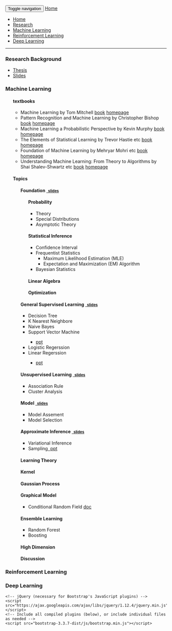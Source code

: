 
<!DOCTYPE html>
<html lang="en">
<head>
    <meta charset="utf-8">
    <meta http-equiv="X-UA-Compatible" content="IE=edge">
    <meta name="viewport" content="width=device-width, initial-scale=1">
    <!-- The above 3 meta tags *must* come first in the head; any other head content must come *after* these tags -->
    <meta name="description" content="">
    <meta name="author" content="">

</head>

<body>
<!--nav class="navbar navbar-inverse navbar-fixed-top"-->
<nav class="navbar navbar-inverse">
<div class="container">
<div class = "navbar-header">
		<button type="button" class="navbar-toggle collapsed" data-toggle="collapse" data-target="#navbar" aria-expanded="false" aria-controls="navbar">
			<span class="sr-only">Toggle navigation</span>
			<span class="icon-bar"></span>
			<span class="icon-bar"></span>
			<span class="icon-bar"></span>
		</button>
		<a class="navbar-brand" href="#">Home</a>
</div>
<div id = "navbar" class="collapse navbar-collapse">
<ul class = "nav navbar-nav">
	<li class="active"><a href="#">Home</a></li>
    <li><a href="#research">Research</a></li>
    <li><a href="#machineLearning">Machine Learning</a></li>
    <li><a href="#reinforcementLearning">Reinforcement Learning</a></li>
    <li><a href="#deepLearning">Deep Learning</a></li>
</ul>
</div>
</div>
</nav>
<!--h1>Xiangli Chen<span style="font-family:STFangSong; font-size:20pt"></span></h1-->
<hr>
<div class="container">

<div id="research">
<h3>Research Background</h3>
<ul>
<li>
    <a href="./thesis.pdf">Thesis</a>
</li>
<li>
    <a href="./slides.pdf">Slides</a>
</li>
</ul>
</div>

<div id="machineLearning">
<h3> Machine Learning </h3>
<ul>

<h4> textbooks </h4>
<ul>
<li>Machine Learning by Tom Mitchell
    <a href="./textbooks/MachineLearning-Mitchell.pdf">book</a>
    <a href="http://www.cs.cmu.edu/afs/cs.cmu.edu/user/mitchell/ftp/mlbook.html">homepage</a>
</li>
<li>Pattern Recognition and Machine Learning by Christopher Bishop 
	<a href="./textbooks/PRML.pdf">book</a>
    <a href="https://www.microsoft.com/en-us/research/people/cmbishop/">homepage</a> 
</li>
<li>Machine Learning a Probabilistic Perspective by Kevin Murphy 
    <a href="./textbooks/APP.pdf">book</a>
    <a href="http://www.cs.ubc.ca/~murphyk/MLbook/index.html">homepage</a> 
</li>
<li>The Elements of Statistical Learning by Trevor Hastie etc
	<a href="./textbooks/ESLII.pdf">book</a>
    <a href="http://statweb.stanford.edu/~tibs/ElemStatLearn/">homepage</a>
</li>
<li>Foundation of Machine Learning by Mehryar Mohri etc
	<a href="./textbooks/FoundationsOfMachineLearning.pdf">book</a>
    <a href="http://www.cs.nyu.edu/~mohri/mlbook/">homepage</a>
</li>
<li>Understanding Machine Learning: From Theory to Algorithms by Shai Shalev-Shwartz etc
	<a href="./textbooks/understandingMachineLearning.pdf">book</a>
    <a href="http://www.cs.huji.ac.il/~shais/UnderstandingMachineLearning/index.html">homepage</a>
</li>
</ul>

<h4>Topics</h4>
<ul>
<h4>Foundation
<a href="./machine-learning/foundation.pdf"><small>&nbsp; slides</small></a>
</h4>
<ul>
<h4>Probability</h4>
<ul>
<li>Theory</li>
<li>Special Distributions</li>
<li>Asymptotic Theory</li>
</ul>
<h4>Statistical Inference</h4>
<ul>
<li>Confidence Interval</li>
<li>Frequentist Statistics
<ul>
    <li>Maximum Likelihood Estimation (MLE)</li>
    <li>Expectation and Maximization (EM) Algorithm</li>
</ul>
</li>
<li>Bayesian Statistics</li>
</ul>
<h4>Linear Algebra</h4>
<h4>Optimization</h4>
</ul>

<h4>General Supervised Learning
<a href="./machine-learning/general-supervised-learning.pdf"><small>&nbsp; slides</small></a>
</h4>
<ul>
<li>Decision Tree</li>
<li>K Nearest Neighbore</li>
<li>Naive Bayes</li>
<li>Support Vector Machine</li>
<ul>
<li>
	<a href="./machine-learning/SVM.pdf">ppt</a>
</li>
</ul>
<li>Logistic Regerssion</li>
<li>Linear Regerssion</li>
<ul>
<li>
    <a href="./machine-learning/linear-regression.pdf">ppt</a>
</li>
</ul>
</ul>
<h4>Unsupervised Learning
<a href="./machine-learning/unsupervised.pdf"><small>&nbsp; slides</small></a>
</h4>
<ul>
<li>Association Rule</li>
<li>Cluster Analysis</li>
</ul>
<h4>Model
<a href="./machine-learning/model.pdf"><small>&nbsp; slides</small></a>
</h4>
<ul>
<li>Model Assement</li>
<li>Model Selection</li>
</ul>
<h4>Approximate Inference
<a href="./machine-learning/approximate.pdf"><small>&nbsp; slides</small></a>
</h4>
<ul>
<li>Variational Inference</li>
<li>Sampling<a href="./machine-learning/sampling.pdf">&nbsp; ppt</a></li>
</ul>

<h4>Learning Theory</h4>
<h4>Kernel</h4>
<h4>Gaussian Process</h4>
<h4>Graphical Model</h4>
<ul>
<li>Conditional Random Field
    <a href="./machine-learning/GraphicalModel/CRF.pdf">doc</a>
</li>
</ul>
<h4>Ensemble Learning</h4>
<ul>
<li>Random Forest</li>
<li>Boosting</li>
</ul>
<h4>High Dimension</h4>
<h4>Discussion</h4>
</ul>
</div>

<div id="reinforcementLearning">
<h3>Reinforcement Learning</h3>
</div>

<div id="deepLearning">
<h3>Deep Learning</h3>
</div>

    <!-- jQuery (necessary for Bootstrap's JavaScript plugins) -->
    <script src="https://ajax.googleapis.com/ajax/libs/jquery/1.12.4/jquery.min.js"></script>
    <!-- Include all compiled plugins (below), or include individual files as needed -->
    <script src="bootstrap-3.3.7-dist/js/bootstrap.min.js"></script>

</div>
</body>
</html>


